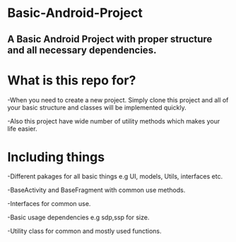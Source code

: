 # Basic-Android-Project
A Basic Android Project with proper structure and all necessary dependencies.
---

# What is this repo for?
-When you need to create a new project. Simply clone this project and all of your basic structure and classes will be implemented quickly.

-Also this project have wide number of utility methods which makes your life easier.



# Including things
-Different pakages for all basic things e.g UI, models, Utils, interfaces etc.

-BaseActivity and BaseFragment with common use methods.

-Interfaces for common use.

-Basic usage dependencies e.g sdp,ssp for size.

-Utility class for common and mostly used functions.

